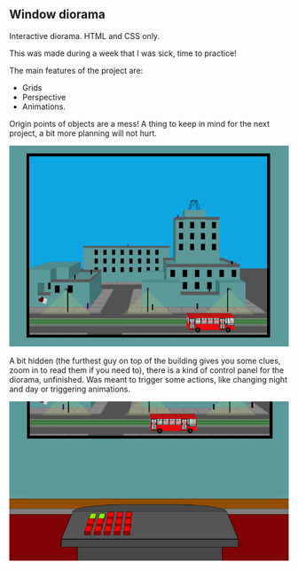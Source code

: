 ## Window diorama

Interactive diorama. HTML and CSS only.

This was made during a week that I was sick, time to practice!

The main features of the project are:
- Grids
- Perspective
- Animations.



Origin points of objects are a mess! A thing to keep in mind for the next project, a bit more planning will not hurt.

![alt text](image.png)

A bit hidden (the furthest guy on top of the building gives you some clues, zoom in to read them if you need to), there is a kind of control panel for the diorama, unfinished. Was meant to trigger some actions, like changing night and day or triggering animations.

![alt text](image-1.png)